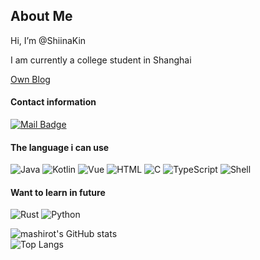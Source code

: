 ## About Me
Hi, I’m @ShiinaKin

I am currently a college student in Shanghai

[Own Blog](https://blog.sakurasou.io)

#### Contact information
[![Mail Badge](https://img.shields.io/badge/shiina@sakurasou.io-c14438?style=flat&logo=Gmail&logoColor=white&link=mailto:shiina@sakurasou.io)](mailto:shiina@sakurasou.io)

#### The language i can use
![Java](https://img.shields.io/badge/Java-Java?logo=openjdk&color=gray)
![Kotlin](https://img.shields.io/badge/Kotlin-Kotlin?logo=Kotlin&color=gray)
![Vue](https://img.shields.io/badge/Vue.js-Vue?logo=Vue.js&color=gray)
![HTML](https://img.shields.io/badge/HTML5-HTML?logo=HTML5&color=gray)
![C](https://img.shields.io/badge/C-C?logo=C&color=gray)
![TypeScript](https://img.shields.io/badge/TypeScript-TypeScript?logo=TypeScript&color=gray)
![Shell](https://img.shields.io/badge/Shell-Shell?logo=gnubash&color=gray)

#### Want to learn in future
![Rust](https://img.shields.io/badge/Rust-Rust?logo=Rust&color=gray)
![Python](https://img.shields.io/badge/Python-Python?logo=Python&color=gray)

![mashirot's GitHub stats](https://github-readme-stats-git-masterrstaa-rickstaa.vercel.app/api?username=mashirot&count_private=true&show_icons=true&theme=radical)
</br>
![Top Langs](https://github-readme-stats-git-masterrstaa-rickstaa.vercel.app/api/top-langs/?username=mashirot&layout=compact&theme=radical)
